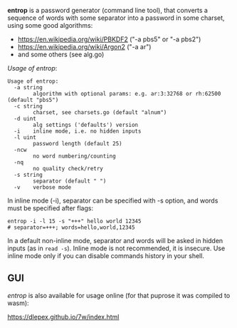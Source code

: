 **entrop** is a password generator (command line tool), that converts a sequence of words with some separator into
a password in some charset, using some good algorithms:
- https://en.wikipedia.org/wiki/PBKDF2 ("-a pbs5" or "-a pbs2")
- https://en.wikipedia.org/wiki/Argon2 ("-a ar")
- and some others (see alg.go)

_Usage of entrop_:
```
Usage of entrop:
  -a string
        algorithm with optional params: e.g. ar:3:32768 or rh:62500 (default "pbs5")
  -c string
        charset, see charsets.go (default "alnum")
  -d uint
        alg settings ('defaults') version
  -i    inline mode, i.e. no hidden inputs
  -l uint
        password length (default 25)
  -ncw
        no word numbering/counting
  -nq
        no quality check/retry
  -s string
        separator (default " ")
  -v    verbose mode
```

In inline mode (-i), separator can be specified with -s option, and words must be specified after flags:
```
entrop -i -l 15 -s "+++" hello world 12345
# separator=+++; words=hello,world,12345
```
In a default non-inline mode, separator and words will be asked in hidden inputs (as in `read -s`).
Inline mode is not recommended, it is insecure. Use inline mode only if you can disable commands history in your shell.


## GUI

*entrop* is also available for usage online (for that puprose it was compiled to wasm):

https://dlepex.github.io/7w/index.html
